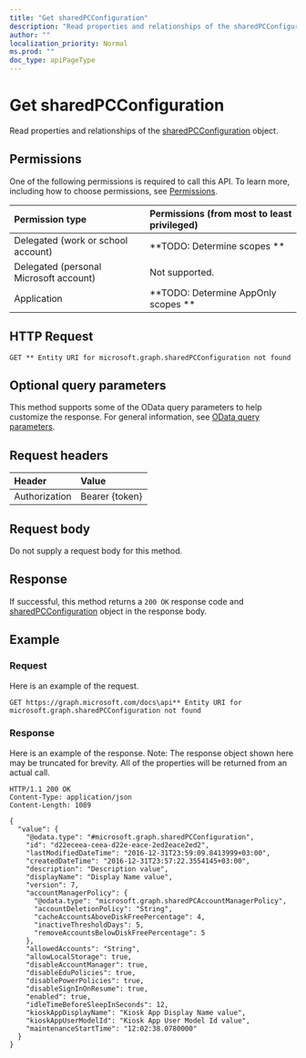```yaml
---
title: "Get sharedPCConfiguration"
description: "Read properties and relationships of the sharedPCConfiguration object."
author: ""
localization_priority: Normal
ms.prod: ""
doc_type: apiPageType
---
```


# Get sharedPCConfiguration

Read properties and relationships of the [sharedPCConfiguration](../resources/sharedpcconfiguration.md) object.

## Permissions
One of the following permissions is required to call this API. To learn more, including how to choose permissions, see [Permissions](/concepts/permissions-reference.md).

|Permission type|Permissions (from most to least privileged)|
|:---|:---|
|Delegated (work or school account)|**TODO: Determine scopes **|
|Delegated (personal Microsoft account)|Not supported.|
|Application|**TODO: Determine AppOnly scopes **|

## HTTP Request
<!-- {
  "blockType": "ignored"
}
-->
``` http
GET ** Entity URI for microsoft.graph.sharedPCConfiguration not found
```

## Optional query parameters
This method supports some of the OData query parameters to help customize the response. For general information, see [OData query parameters](/graph/query-parameters).

## Request headers
|Header|Value|
|:---|:---|
|Authorization|Bearer {token}|

## Request body
Do not supply a request body for this method.

## Response
If successful, this method returns a `200 OK` response code and [sharedPCConfiguration](../resources/sharedpcconfiguration.md) object in the response body.

## Example

### Request
Here is an example of the request.
<!-- {
  "blockType": "request",
  "name": "get_sharedpcconfiguration"
}
-->
``` http
GET https://graph.microsoft.com/docs\api** Entity URI for microsoft.graph.sharedPCConfiguration not found
```

### Response
Here is an example of the response. Note: The response object shown here may be truncated for brevity. All of the properties will be returned from an actual call.
<!-- {
  "blockType": "response",
  "truncated": true,
  "@odata.type": "microsoft.graph.sharedPCConfiguration"
}
-->
``` http
HTTP/1.1 200 OK
Content-Type: application/json
Content-Length: 1089

{
  "value": {
    "@odata.type": "#microsoft.graph.sharedPCConfiguration",
    "id": "d22eceea-ceea-d22e-eace-2ed2eace2ed2",
    "lastModifiedDateTime": "2016-12-31T23:59:09.8413999+03:00",
    "createdDateTime": "2016-12-31T23:57:22.3554145+03:00",
    "description": "Description value",
    "displayName": "Display Name value",
    "version": 7,
    "accountManagerPolicy": {
      "@odata.type": "microsoft.graph.sharedPCAccountManagerPolicy",
      "accountDeletionPolicy": "String",
      "cacheAccountsAboveDiskFreePercentage": 4,
      "inactiveThresholdDays": 5,
      "removeAccountsBelowDiskFreePercentage": 5
    },
    "allowedAccounts": "String",
    "allowLocalStorage": true,
    "disableAccountManager": true,
    "disableEduPolicies": true,
    "disablePowerPolicies": true,
    "disableSignInOnResume": true,
    "enabled": true,
    "idleTimeBeforeSleepInSeconds": 12,
    "kioskAppDisplayName": "Kiosk App Display Name value",
    "kioskAppUserModelId": "Kiosk App User Model Id value",
    "maintenanceStartTime": "12:02:38.0780000"
  }
}
```

